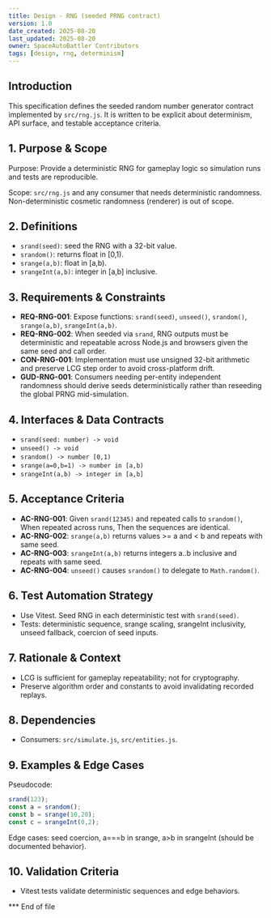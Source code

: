 ```yaml
---
title: Design - RNG (seeded PRNG contract)
version: 1.0
date_created: 2025-08-20
last_updated: 2025-08-20
owner: SpaceAutoBattler Contributors
tags: [design, rng, determinism]
---
```


## Introduction

This specification defines the seeded random number generator contract implemented by `src/rng.js`. It is written to be explicit about determinism, API surface, and testable acceptance criteria.

## 1. Purpose & Scope

Purpose: Provide a deterministic RNG for gameplay logic so simulation runs and tests are reproducible.

Scope: `src/rng.js` and any consumer that needs deterministic randomness. Non-deterministic cosmetic randomness (renderer) is out of scope.

## 2. Definitions

- `srand(seed)`: seed the RNG with a 32-bit value.
- `srandom()`: returns float in [0,1).
- `srange(a,b)`: float in [a,b).
- `srangeInt(a,b)`: integer in [a,b] inclusive.

## 3. Requirements & Constraints

- **REQ-RNG-001**: Expose functions: `srand(seed)`, `unseed()`, `srandom()`, `srange(a,b)`, `srangeInt(a,b)`.
- **REQ-RNG-002**: When seeded via `srand`, RNG outputs must be deterministic and repeatable across Node.js and browsers given the same seed and call order.
- **CON-RNG-001**: Implementation must use unsigned 32-bit arithmetic and preserve LCG step order to avoid cross-platform drift.
- **GUD-RNG-001**: Consumers needing per-entity independent randomness should derive seeds deterministically rather than reseeding the global PRNG mid-simulation.

## 4. Interfaces & Data Contracts

- `srand(seed: number) -> void`
- `unseed() -> void`
- `srandom() -> number [0,1)`
- `srange(a=0,b=1) -> number in [a,b)`
- `srangeInt(a,b) -> integer in [a,b]`

## 5. Acceptance Criteria

- **AC-RNG-001**: Given `srand(12345)` and repeated calls to `srandom()`, When repeated across runs, Then the sequences are identical.
- **AC-RNG-002**: `srange(a,b)` returns values >= a and < b and repeats with same seed.
- **AC-RNG-003**: `srangeInt(a,b)` returns integers a..b inclusive and repeats with same seed.
- **AC-RNG-004**: `unseed()` causes `srandom()` to delegate to `Math.random()`.

## 6. Test Automation Strategy

- Use Vitest. Seed RNG in each deterministic test with `srand(seed)`.
- Tests: deterministic sequence, srange scaling, srangeInt inclusivity, unseed fallback, coercion of seed inputs.

## 7. Rationale & Context

- LCG is sufficient for gameplay repeatability; not for cryptography.
- Preserve algorithm order and constants to avoid invalidating recorded replays.

## 8. Dependencies

- Consumers: `src/simulate.js`, `src/entities.js`.

## 9. Examples & Edge Cases

Pseudocode:

```js
srand(123);
const a = srandom();
const b = srange(10,20);
const c = srangeInt(0,2);
```

Edge cases: seed coercion, a===b in srange, a>b in srangeInt (should be documented behavior).

## 10. Validation Criteria

- Vitest tests validate deterministic sequences and edge behaviors.

*** End of file
